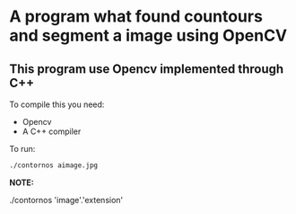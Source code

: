 # A program what found countours and segment a image using OpenCV

## This program use Opencv implemented through C++

To compile this you need:

* Opencv
* A C++ compiler

To run:

```bash
./contornos aimage.jpg
```
**NOTE:**

./contornos 'image'.'extension'